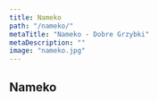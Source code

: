 ```yaml
---
title: Nameko
path: "/nameko/"
metaTitle: "Nameko - Dobre Grzybki"
metaDescription: ""
image: "nameko.jpg"
---
```


## Nameko